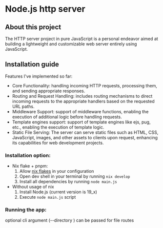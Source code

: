# Node.js http server

## About this project

The HTTP server project in pure JavaScript is a personal endeavor aimed at building a lightweight and customizable web server entirely using JavaScript.

## Installation guide

Features I've implemented so far:

- Core Functionality: handling incoming HTTP requests, processing them, and sending appropriate responses.
- Routing and Request Handling: includes routing mechanisms to direct incoming requests to the appropriate handlers based on the requested URL paths.
- Middleware Support: support of middleware functions, enabling the execution of additional logic before handling requests.
- Template engines support: support of template engines like ejs, pug, etc., enabling the execution of template logic.
- Static File Serving: The server can serve static files such as HTML, CSS, JavaScript, images, and other assets to clients upon request, enhancing its capabilities for web development projects.

### Installation option:

- Nix flake + pnpm:
  1. Allow [nix flakes](https://nixos.wiki/wiki/Flakes) in your configuration
  2. Open dev shell in your terminal by running `nix develop`
  3. Install all dependencies by running `node main.js`
- Without usage of nix
  1. Install Node.js (current version is 19_x)
  2. Execute `node main.js` script

### Running the app:

optional cli argument (--directory <name of dir>) can be passed for file routes
